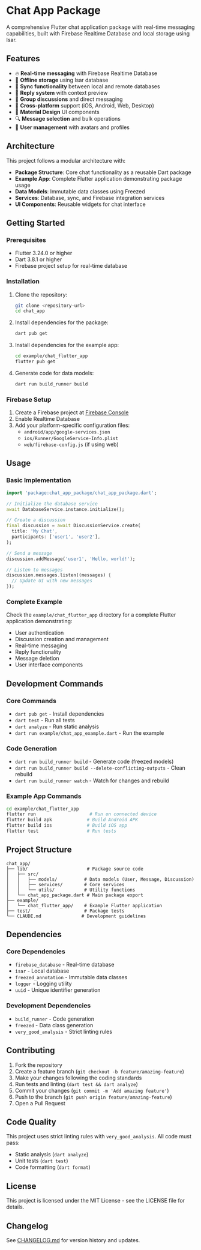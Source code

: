 # Chat App Package

A comprehensive Flutter chat application package with real-time messaging capabilities, built with Firebase Realtime Database and local storage using Isar.

## Features

- 🔥 **Real-time messaging** with Firebase Realtime Database
- 💾 **Offline storage** using Isar database
- 🔄 **Sync functionality** between local and remote databases
- 💬 **Reply system** with context preview
- 👥 **Group discussions** and direct messaging
- 📱 **Cross-platform** support (iOS, Android, Web, Desktop)
- 🎨 **Material Design** UI components
- 🔍 **Message selection** and bulk operations
- 👤 **User management** with avatars and profiles

## Architecture

This project follows a modular architecture with:

- **Package Structure**: Core chat functionality as a reusable Dart package
- **Example App**: Complete Flutter application demonstrating package usage
- **Data Models**: Immutable data classes using Freezed
- **Services**: Database, sync, and Firebase integration services
- **UI Components**: Reusable widgets for chat interface

## Getting Started

### Prerequisites

- Flutter 3.24.0 or higher
- Dart 3.8.1 or higher
- Firebase project setup for real-time database

### Installation

1. Clone the repository:

   ```bash
   git clone <repository-url>
   cd chat_app
   ```

1. Install dependencies for the package:

   ```bash
   dart pub get
   ```

1. Install dependencies for the example app:

   ```bash
   cd example/chat_flutter_app
   flutter pub get
   ```

1. Generate code for data models:

   ```bash
   dart run build_runner build
   ```

### Firebase Setup

1. Create a Firebase project at [Firebase Console](https://console.firebase.google.com)
2. Enable Realtime Database
3. Add your platform-specific configuration files:
   - `android/app/google-services.json`
   - `ios/Runner/GoogleService-Info.plist`
   - `web/firebase-config.js` (if using web)

## Usage

### Basic Implementation

```dart
import 'package:chat_app_package/chat_app_package.dart';

// Initialize the database service
await DatabaseService.instance.initialize();

// Create a discussion
final discussion = await DiscussionService.create(
  title: 'My Chat',
  participants: ['user1', 'user2'],
);

// Send a message
discussion.addMessage('user1', 'Hello, world!');

// Listen to messages
discussion.messages.listen((messages) {
  // Update UI with new messages
});
```

### Complete Example

Check the `example/chat_flutter_app` directory for a complete Flutter application demonstrating:

- User authentication
- Discussion creation and management
- Real-time messaging
- Reply functionality
- Message deletion
- User interface components

## Development Commands

### Core Commands

- `dart pub get` - Install dependencies
- `dart test` - Run all tests  
- `dart analyze` - Run static analysis
- `dart run example/chat_app_example.dart` - Run the example

### Code Generation

- `dart run build_runner build` - Generate code (freezed models)
- `dart run build_runner build --delete-conflicting-outputs` - Clean rebuild
- `dart run build_runner watch` - Watch for changes and rebuild

### Example App Commands

```bash
cd example/chat_flutter_app
flutter run                    # Run on connected device
flutter build apk             # Build Android APK
flutter build ios             # Build iOS app
flutter test                  # Run tests
```

## Project Structure

```text
chat_app/
├── lib/                      # Package source code
│   ├── src/
│   │   ├── models/          # Data models (User, Message, Discussion)
│   │   ├── services/        # Core services
│   │   └── utils/           # Utility functions
│   └── chat_app_package.dart # Main package export
├── example/
│   └── chat_flutter_app/    # Example Flutter application
├── test/                    # Package tests
└── CLAUDE.md               # Development guidelines
```

## Dependencies

### Core Dependencies

- `firebase_database` - Real-time database
- `isar` - Local database
- `freezed_annotation` - Immutable data classes
- `logger` - Logging utility
- `uuid` - Unique identifier generation

### Development Dependencies

- `build_runner` - Code generation
- `freezed` - Data class generation
- `very_good_analysis` - Strict linting rules

## Contributing

1. Fork the repository
2. Create a feature branch (`git checkout -b feature/amazing-feature`)
3. Make your changes following the coding standards
4. Run tests and linting (`dart test && dart analyze`)
5. Commit your changes (`git commit -m 'Add amazing feature'`)
6. Push to the branch (`git push origin feature/amazing-feature`)
7. Open a Pull Request

## Code Quality

This project uses strict linting rules with `very_good_analysis`. All code must pass:

- Static analysis (`dart analyze`)
- Unit tests (`dart test`)
- Code formatting (`dart format`)

## License

This project is licensed under the MIT License - see the LICENSE file for details.

## Changelog

See [CHANGELOG.md](CHANGELOG.md) for version history and updates.
